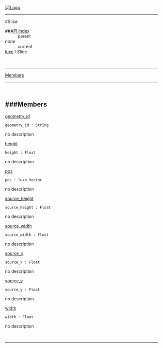 
[![Logo](../../images/logo.png)](../../index.html)

---

#Slice


##[API Index](../../api/index.html#luxe)   
&emsp;&emsp;&emsp;parent    
_none_   
&emsp;&emsp;&emsp;current    
[luxe](./) / Slice

<br/>

---


[Members](#Members)   


---

&nbsp;   

<a class="lift" name="Members" ></a>
###Members   
---
<a class="lift" name="geometry_id" href="#geometry_id">geometry_id</a>



`geometry_id : String`

<span class="small_desc_flat"> no description </span>   

<a class="lift" name="height" href="#height">height</a>



`height : Float`

<span class="small_desc_flat"> no description </span>   

<a class="lift" name="pos" href="#pos">pos</a>



`pos : luxe.Vector`

<span class="small_desc_flat"> no description </span>   

<a class="lift" name="source_height" href="#source_height">source_height</a>



`source_height : Float`

<span class="small_desc_flat"> no description </span>   

<a class="lift" name="source_width" href="#source_width">source_width</a>



`source_width : Float`

<span class="small_desc_flat"> no description </span>   

<a class="lift" name="source_x" href="#source_x">source_x</a>



`source_x : Float`

<span class="small_desc_flat"> no description </span>   

<a class="lift" name="source_y" href="#source_y">source_y</a>



`source_y : Float`

<span class="small_desc_flat"> no description </span>   

<a class="lift" name="width" href="#width">width</a>



`width : Float`

<span class="small_desc_flat"> no description </span>   



&nbsp;
&nbsp;
&nbsp;

---  


&nbsp;   
&nbsp;   